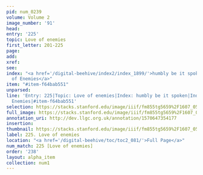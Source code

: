 ```yaml
---
pid: num_0239
volume: Volume 2
image_number: '91'
head: 
entry: '225'
topic: Love of enemies
first_letter: 201-225
page: 
add: 
xref: 
see: 
index: "<a href='/digital-beehive/index2/index_1899/'>humbly be it spoken</a>|<a href='/digital-beehive/index3/index_2344/'>love
  of Enemies</a>"
item: "#item-f64bab551"
unparsed: 
line: 'Entry: 225|Topic: Love of enemies|Index: humbly be it spoken|Index: love of
  Enemies|#item-f64bab551'
selection: https://stacks.stanford.edu/image/iiif/fm855tg5659%2F1607_0558/276,271,3143,776/full/0/default.jpg
full_image: https://stacks.stanford.edu/image/iiif/fm855tg5659%2F1607_0558/full/full/0/default.jpg
annotation_uri: http://dev.llgc.org.uk/annotation/1570647354177
insertion: 
thumbnail: https://stacks.stanford.edu/image/iiif/fm855tg5659%2F1607_0558/276,271,600,180/250,/0/default.jpg
label: 225. Love of enemies
location: "<a href='/digital-beehive/toc/toc2_081/'>Full Page</a>"
num_match: 225 [Love of enemies]
order: '238'
layout: alpha_item
collection: num1
---
```

